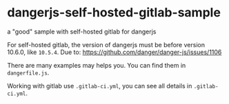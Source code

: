# dangerjs-self-hosted-gitlab-sample

a "good" sample with self-hosted gitlab for dangerjs

For self-hosted gitlab, the version of dangerjs must be before version 10.6.0, like `10.5.4`. Due to: https://github.com/danger/danger-js/issues/1106

There are many examples may helps you. You can find them in `dangerfile.js`.

Working with gitlab use `.gitlab-ci.yml`, you can see all details in `.gitlab-ci.yml`.
